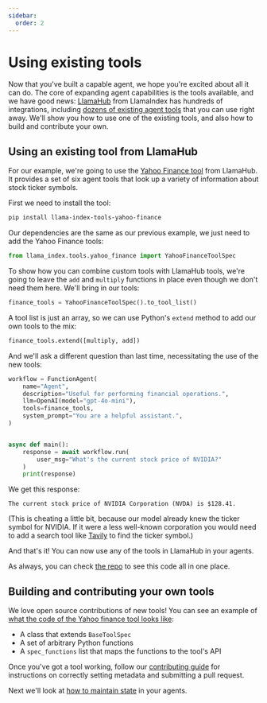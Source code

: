 ```yaml
---
sidebar:
  order: 2
---
```


# Using existing tools

Now that you've built a capable agent, we hope you're excited about all it can do. The core of expanding agent capabilities is the tools available, and we have good news: [LlamaHub](https://llamahub.ai) from LlamaIndex has hundreds of integrations, including [dozens of existing agent tools](https://llamahub.ai/?tab=tools) that you can use right away. We'll show you how to use one of the existing tools, and also how to build and contribute your own.

## Using an existing tool from LlamaHub

For our example, we're going to use the [Yahoo Finance tool](https://llamahub.ai/l/tools/llama-index-tools-yahoo-finance?from=tools) from LlamaHub. It provides a set of six agent tools that look up a variety of information about stock ticker symbols.

First we need to install the tool:

```bash
pip install llama-index-tools-yahoo-finance
```

Our dependencies are the same as our previous example, we just need to add the Yahoo Finance tools:

```python
from llama_index.tools.yahoo_finance import YahooFinanceToolSpec
```

To show how you can combine custom tools with LlamaHub tools, we're going to leave the `add` and `multiply` functions in place even though we don't need them here. We'll bring in our tools:

```python
finance_tools = YahooFinanceToolSpec().to_tool_list()
```

A tool list is just an array, so we can use Python's `extend` method to add our own tools to the mix:

```python
finance_tools.extend([multiply, add])
```

And we'll ask a different question than last time, necessitating the use of the new tools:

```python
workflow = FunctionAgent(
    name="Agent",
    description="Useful for performing financial operations.",
    llm=OpenAI(model="gpt-4o-mini"),
    tools=finance_tools,
    system_prompt="You are a helpful assistant.",
)


async def main():
    response = await workflow.run(
        user_msg="What's the current stock price of NVIDIA?"
    )
    print(response)
```

We get this response:

```
The current stock price of NVIDIA Corporation (NVDA) is $128.41.
```

(This is cheating a little bit, because our model already knew the ticker symbol for NVIDIA. If it were a less well-known corporation you would need to add a search tool like [Tavily](https://llamahub.ai/l/tools/llama-index-tools-tavily-research) to find the ticker symbol.)

And that's it! You can now use any of the tools in LlamaHub in your agents.

As always, you can check [the repo](https://github.com/run-llama/python-agents-tutorial/blob/main/2_tools.py) to see this code all in one place.

## Building and contributing your own tools

We love open source contributions of new tools! You can see an example of [what the code of the Yahoo finance tool looks like](https://github.com/run-llama/llama_index/blob/main/llama-index-integrations/tools/llama-index-tools-yahoo-finance/llama_index/tools/yahoo_finance/base.py):
* A class that extends `BaseToolSpec`
* A set of arbitrary Python functions
* A `spec_functions` list that maps the functions to the tool's API

Once you've got a tool working, follow our [contributing guide](https://github.com/run-llama/llama_index/blob/main/CONTRIBUTING.md#2--contribute-a-pack-reader-tool-or-dataset-formerly-from-llama-hub) for instructions on correctly setting metadata and submitting a pull request.

Next we'll look at [how to maintain state](./state.md) in your agents.
